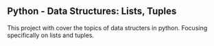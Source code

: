 ## Python - Data Structures: Lists, Tuples

This project with cover the topics of data structers in python. Focusing specifically
on lists and tuples.
